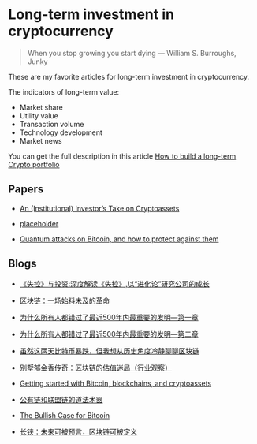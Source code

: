 # Long-term investment in cryptocurrency

> When you stop growing you start dying
> ― William S. Burroughs, Junky

These are my favorite articles for long-term investment in cryptocurrency.

The indicators of long-term value:

* Market share
* Utility value
* Transaction volume
* Technology development
* Market news

You can get the full description in this article [How to build a long-term Crypto portfolio](https://cryptopotato.com/construct-long-term-crypto-portfolio/)

## Papers

* [An (Institutional) Investor’s Take on Cryptoassets](https://s3.eu-west-2.amazonaws.com/john-pfeffer/An+Investor%27s+Take+on+Cryptoassets+v6.pdf)

* [placeholder](https://ipfs.io/ipfs/QmZL4eT1gxnE168Pmw3KyejW6fUfMNzMgeKMgcWJUfYGRj/Placeholder%20Thesis%20Summary.pdf)

* [Quantum attacks on Bitcoin, and how to protect against them](https://arxiv.org/pdf/1710.10377.pdf)

## Blogs

* [《失控》与投资:深度解读《失控》,以“进化论”研究公司的成长](http://www.sohu.com/a/105977936_119562)

* [区块链：一场始料未及的革命](http://unitimes.media/news/2942/?lang=zh)

* [为什么所有人都错过了最近500年内最重要的发明—第一章](http://ethfans.org/toya/articles/487)

* [为什么所有人都错过了最近500年内最重要的发明—第二章](http://ethfans.org/toya/articles/488)

* [虽然这两天比特币暴跌，但我想从历史角度冷静聊聊区块链](https://mp.weixin.qq.com/s/VbFg-XhAJ1OQCSlvJP_rSA)

* [别墅郁金香传奇：区块链的估值迷局（行业观察）](https://mp.weixin.qq.com/s/nXmdwg1Tt7HIJhiBPFVXqA)

* [Getting started with Bitcoin, blockchains, and cryptoassets](https://hackernoon.com/getting-started-with-bitcoin-blockchains-and-cryptoassets-2e9c1c685576)

* [公有链和联盟链的道法术器](http://www.8btc.com/public-blockchains-vs-consortium-blockchains)

* [The Bullish Case for Bitcoin](https://medium.com/@vijayb_24615/the-bullish-case-for-bitcoin-6ecc8bdecc1)

* [长铗：未来可被预言，区块链可被定义](https://mp.weixin.qq.com/s/f93hE6sC9qBWgPEgOzEpJA)
